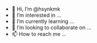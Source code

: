 - 👋 Hi, I’m @hsynkmk
- 👀 I’m interested in ...
- 🌱 I’m currently learning ...
- 💞️ I’m looking to collaborate on ...
- 📫 How to reach me ...

<!---
hsynkmk/hsynkmk is a ✨ special ✨ repository because its `README.md` (this file) appears on your GitHub profile.
You can click the Preview link to take a look at your changes.
--->
